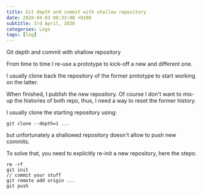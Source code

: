 ```yaml
---
title: Git depth and commit with shallow repository
date: 2020-04-03 08:33:00 +0100
subtitle: 3rd April, 2020
categories: Logs
tags: [log]
---
```


Git depth and commit with shallow repository

From time to time I re-use a prototype to kick-off a new and different one.

I usually clone back the repository of the former prototype to start working on the latter.

When finished, I publish the new repository. Of course I don't want to mix-up the histories of both repo, thus, I need a way to reset the former history.

I usually clone the starting repository using:

```shell
git clone --depth=1 ...
```

but unfortunately a shallowed repository  doesn't allow to push new commits.

To solve that, you need to explicitly re-init a new repository, here the steps:

```shell
rm -rf
git init
// commit your stuff
git remote add origin ...
git push
```

